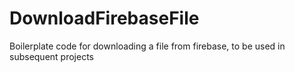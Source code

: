 # DownloadFirebaseFile
Boilerplate code for downloading a file from firebase, to be used in subsequent projects
